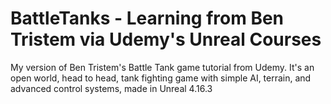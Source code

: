# BattleTanks - Learning from Ben Tristem via Udemy's Unreal Courses

My version of Ben Tristem's Battle Tank game tutorial from Udemy.  It's an open world, head to head, tank fighting game with simple AI, terrain, and advanced control systems, made in Unreal 4.16.3
